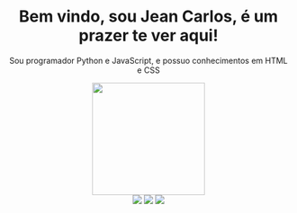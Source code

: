<center> <h1>Bem vindo, sou Jean Carlos, é um prazer te ver aqui!</h1> </center>

<center><p>Sou programador Python e JavaScript, e possuo conhecimentos em HTML e CSS</p></center>
<div align="center">
  <a href="https://github.com/JeanCGPontes">
  <img height="200em" src="https://github-readme-stats.vercel.app/api?username=JeanCGPontes&show_icons=true&theme=dark&include_all_commits=true&count_private=true"/>
</div>
  
<div align="center"> 
  <a href="mailto:jeanestudos.je@gmail.com" target="_blank"><img src="https://img.shields.io/badge/Gmail-D14836?style=for-the-badge&logo=gmail&logoColor=white" target="_blank"></a>
  <a href="https://www.linkedin.com/in/jeangoncalves2021/" target="_blank"><img src="https://img.shields.io/badge/-LinkedIn-%230077B5?style=for-the-badge&logo=linkedin&logoColor=white" target="_blank"></a> 
  <a href="https://www.instagram.com/jean.pontes__/" target="_blank"><img src="https://img.shields.io/badge/-Instagram-%23E4405F?style=for-the-badge&logo=instagram&logoColor=white" target="_blank"></a>
</div>
